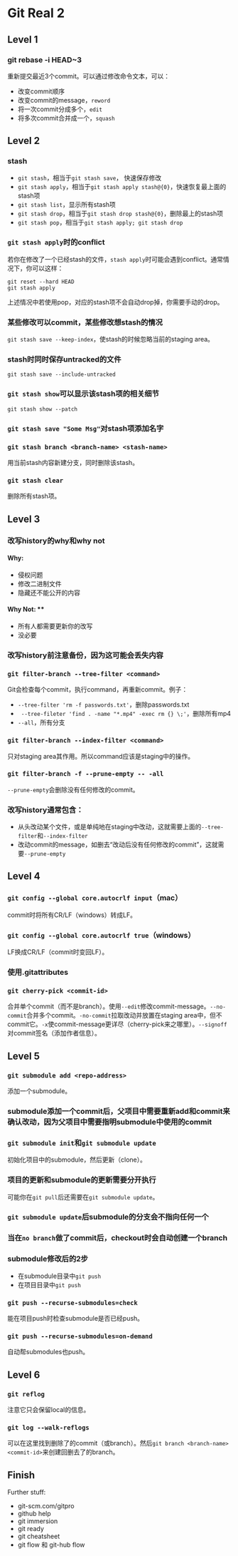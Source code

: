 # Git Real 2

## Level 1

### git rebase -i HEAD~3
重新提交最近3个commit。可以通过修改命令文本，可以：
* 改变commit顺序
* 改变commit的message，`reword`
* 将一次commit分成多个，`edit`
* 将多次commit合并成一个，`squash`


## Level 2

### stash
* `git stash`，相当于`git stash save`， 快速保存修改
* `git stash apply`，相当于`git stash apply stash@{0}`，快速恢复最上面的stash项
* `git stash list`，显示所有stash项
* `git stash drop`，相当于`git stash drop stash@{0}`，删除最上的stash项
* `git stash pop`，相当于`git stash apply; git stash drop`

### `git stash apply`时的conflict
若你在修改了一个已经stash的文件，`stash apply`时可能会遇到conflict。通常情况下，你可以这样：

```
git reset --hard HEAD
git stash apply
```

上述情况中若使用pop，对应的stash项不会自动drop掉，你需要手动的drop。

### 某些修改可以commit，某些修改想stash的情况
`git stash save --keep-index`，使stash的时候忽略当前的staging area。

### stash时同时保存untracked的文件
`git stash save --include-untracked`

### `git stash show`可以显示该stash项的相关细节
`git stash show --patch`

### `git stash save "Some Msg"`对stash项添加名字

### `git stash branch <branch-name> <stash-name>`
用当前stash内容新建分支，同时删除该stash。

### `git stash clear`
删除所有stash项。

## Level 3

### 改写history的why和why not

#### Why:

* 侵权问题
* 修改二进制文件
* 隐藏还不能公开的内容

#### Why Not: **

* 所有人都需要更新你的改写
* 没必要

### 改写history前注意备份，因为这可能会丢失内容

### `git filter-branch --tree-filter <command>`
Git会检查每个commit，执行command，再重新commit。例子：
* `--tree-filter 'rm -f passwords.txt'`，删除passwords.txt
* ` --tree-fileter 'find . -name "*.mp4" -exec rm {} \;'`，删除所有mp4
* ` --all `，所有分支

### `git filter-branch --index-filter <command>`
只对staging area其作用。所以command应该是staging中的操作。

### `git filter-branch -f --prune-empty -- -all`
`--prune-empty`会删除没有任何修改的commit。

### 改写history通常包含：
* 从头改动某个文件，或是单纯地在staging中改动，这就需要上面的`--tree-filter`和`--index-filter`
* 改动commit的message，如删去“改动后没有任何修改的commit”，这就需要`--prune-empty`

## Level 4

### `git config --global core.autocrlf input`（mac）
commit时将所有CR/LF（windows）转成LF。

### `git config --global core.autocrlf true`（windows）
LF换成CR/LF（commit时变回LF）。

### 使用.gitattributes

### `git cherry-pick <commit-id>`
合并单个commit（而不是branch）。使用`--edit`修改commit-message。`--no-commit`合并多个commit。`-no-commit`拉取改动并放置在staging area中，但不commit它。`-x`使commit-message更详尽（cherry-pick来之哪里）。`--signoff`对commit签名（添加作者信息）。

## Level 5

### `git submodule add <repo-address>`
添加一个submodule。

### submodule添加一个commit后，父项目中需要重新add和commit来确认改动，因为父项目中需要指明submodule中使用的commit

### `git submodule init`和`git submodule update`
初始化项目中的submodule，然后更新（clone）。

### 项目的更新和submodule的更新需要分开执行
可能你在`git pull`后还需要在`git submodule update`。

### `git submodule update`后submodule的分支会不指向任何一个

### 当在`no branch`做了commit后，checkout时会自动创建一个branch

### submodule修改后的2步
* 在submodule目录中`git push`
* 在项目目录中`git push`

### `git push --recurse-submodules=check`
能在项目push时检查submodule是否已经push。

### `git push --recurse-submodules=on-demand`
自动帮submodules也push。

## Level 6

### `git reflog`
注意它只会保留local的信息。

### `git log --walk-reflogs`
可以在这里找到删除了的commit（或branch）。然后`git branch <branch-name> <commit-id>`来创建回删去了的branch。

## Finish
Further stuff:
* git-scm.com/gitpro
* github help
* git immersion
* git ready
* git cheatsheet
* git flow 和 git-hub flow
